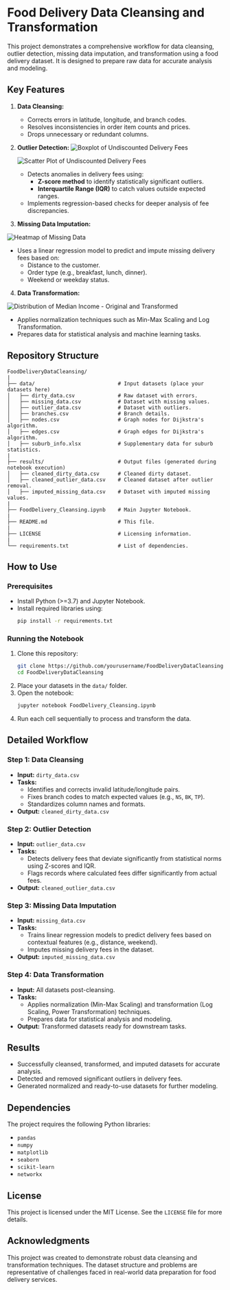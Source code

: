 # Food Delivery Data Cleansing and Transformation

This project demonstrates a comprehensive workflow for data cleansing, outlier detection, missing data imputation, and transformation using a food delivery dataset. It is designed to prepare raw data for accurate analysis and modeling.

## Key Features

1. **Data Cleansing:**
   - Corrects errors in latitude, longitude, and branch codes.
   - Resolves inconsistencies in order item counts and prices.
   - Drops unnecessary or redundant columns.

2. **Outlier Detection:**
   ![Boxplot of Undiscounted Delivery Fees](results/boxplot_delivery_fees.png)

   ![Scatter Plot of Undiscounted Delivery Fees](results/scatter_delivery_fees.png)


   - Detects anomalies in delivery fees using:
     - **Z-score method** to identify statistically significant outliers.
     - **Interquartile Range (IQR)** to catch values outside expected ranges.
   - Implements regression-based checks for deeper analysis of fee discrepancies.

3. **Missing Data Imputation:**

  ![Heatmap of Missing Data](results/missing_data_heatmap.png)

   - Uses a linear regression model to predict and impute missing delivery fees based on:
     - Distance to the customer.
     - Order type (e.g., breakfast, lunch, dinner).
     - Weekend or weekday status.

4. **Data Transformation:**

  ![Distribution of Median Income - Original and Transformed](results/distribution_median_income.png)

   - Applies normalization techniques such as Min-Max Scaling and Log Transformation.
   - Prepares data for statistical analysis and machine learning tasks.

## Repository Structure

```plaintext
FoodDeliveryDataCleansing/
|
├── data/                           # Input datasets (place your datasets here)
│   ├── dirty_data.csv              # Raw dataset with errors.
│   ├── missing_data.csv            # Dataset with missing values.
│   ├── outlier_data.csv            # Dataset with outliers.
│   ├── branches.csv                # Branch details.
│   ├── nodes.csv                   # Graph nodes for Dijkstra's algorithm.
│   ├── edges.csv                   # Graph edges for Dijkstra's algorithm.
│   ├── suburb_info.xlsx            # Supplementary data for suburb statistics.
|
├── results/                        # Output files (generated during notebook execution)
│   ├── cleaned_dirty_data.csv      # Cleaned dirty dataset.
│   ├── cleaned_outlier_data.csv    # Cleaned dataset after outlier removal.
│   ├── imputed_missing_data.csv    # Dataset with imputed missing values.
|
├── FoodDelivery_Cleansing.ipynb    # Main Jupyter Notebook.
|
├── README.md                       # This file.
|
├── LICENSE                         # Licensing information.
|
└── requirements.txt                # List of dependencies.
```

## How to Use

### Prerequisites
- Install Python (>=3.7) and Jupyter Notebook.
- Install required libraries using:
  ```bash
  pip install -r requirements.txt
  ```

### Running the Notebook
1. Clone this repository:
   ```bash
   git clone https://github.com/yourusername/FoodDeliveryDataCleansing.git
   cd FoodDeliveryDataCleansing
   ```
2. Place your datasets in the `data/` folder.
3. Open the notebook:
   ```bash
   jupyter notebook FoodDelivery_Cleansing.ipynb
   ```
4. Run each cell sequentially to process and transform the data.

## Detailed Workflow

### Step 1: Data Cleansing
- **Input:** `dirty_data.csv`
- **Tasks:**
  - Identifies and corrects invalid latitude/longitude pairs.
  - Fixes branch codes to match expected values (e.g., `NS`, `BK`, `TP`).
  - Standardizes column names and formats.
- **Output:** `cleaned_dirty_data.csv`

### Step 2: Outlier Detection
- **Input:** `outlier_data.csv`
- **Tasks:**
  - Detects delivery fees that deviate significantly from statistical norms using Z-scores and IQR.
  - Flags records where calculated fees differ significantly from actual fees.
- **Output:** `cleaned_outlier_data.csv`

### Step 3: Missing Data Imputation
- **Input:** `missing_data.csv`
- **Tasks:**
  - Trains linear regression models to predict delivery fees based on contextual features (e.g., distance, weekend).
  - Imputes missing delivery fees in the dataset.
- **Output:** `imputed_missing_data.csv`

### Step 4: Data Transformation
- **Input:** All datasets post-cleansing.
- **Tasks:**
  - Applies normalization (Min-Max Scaling) and transformation (Log Scaling, Power Transformation) techniques.
  - Prepares data for statistical analysis and modeling.
- **Output:** Transformed datasets ready for downstream tasks.

## Results
- Successfully cleansed, transformed, and imputed datasets for accurate analysis.
- Detected and removed significant outliers in delivery fees.
- Generated normalized and ready-to-use datasets for further modeling.

## Dependencies
The project requires the following Python libraries:
- `pandas`
- `numpy`
- `matplotlib`
- `seaborn`
- `scikit-learn`
- `networkx`

## License
This project is licensed under the MIT License. See the `LICENSE` file for more details.

## Acknowledgments
This project was created to demonstrate robust data cleansing and transformation techniques. The dataset structure and problems are representative of challenges faced in real-world data preparation for food delivery services.

